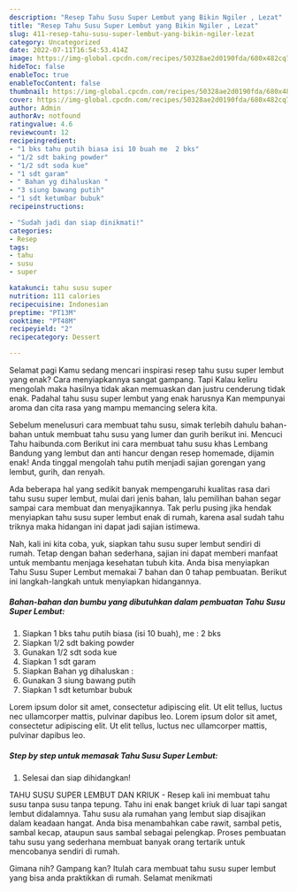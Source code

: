 ```yaml
---
description: "Resep Tahu Susu Super Lembut yang Bikin Ngiler , Lezat"
title: "Resep Tahu Susu Super Lembut yang Bikin Ngiler , Lezat"
slug: 411-resep-tahu-susu-super-lembut-yang-bikin-ngiler-lezat
category: Uncategorized
date: 2022-07-11T16:54:53.414Z
image: https://img-global.cpcdn.com/recipes/50328ae2d0190fda/680x482cq70/tahu-susu-super-lembut-foto-resep-utama.jpg
hideToc: false
enableToc: true
enableTocContent: false
thumbnail: https://img-global.cpcdn.com/recipes/50328ae2d0190fda/680x482cq70/tahu-susu-super-lembut-foto-resep-utama.jpg
cover: https://img-global.cpcdn.com/recipes/50328ae2d0190fda/680x482cq70/tahu-susu-super-lembut-foto-resep-utama.jpg
author: Admin
authorAv: notfound
ratingvalue: 4.6
reviewcount: 12
recipeingredient:
- "1 bks tahu putih biasa isi 10 buah me  2 bks"
- "1/2 sdt baking powder"
- "1/2 sdt soda kue"
- "1 sdt garam"
- " Bahan yg dihaluskan "
- "3 siung bawang putih"
- "1 sdt ketumbar bubuk"
recipeinstructions:

- "Sudah jadi dan siap dinikmati!"
categories:
- Resep
tags:
- tahu
- susu
- super

katakunci: tahu susu super 
nutrition: 111 calories
recipecuisine: Indonesian
preptime: "PT13M"
cooktime: "PT48M"
recipeyield: "2"
recipecategory: Dessert

---
```



Selamat pagi Kamu sedang mencari inspirasi resep tahu susu super lembut yang enak? Cara menyiapkannya sangat gampang. Tapi Kalau keliru mengolah maka hasilnya tidak akan memuaskan dan justru cenderung tidak enak. Padahal tahu susu super lembut yang enak harusnya Kan mempunyai aroma dan cita rasa yang mampu memancing selera kita.


Sebelum menelusuri cara membuat tahu susu, simak terlebih dahulu bahan-bahan untuk membuat tahu susu yang lumer dan gurih berikut ini. Mencuci Tahu haibunda.com Berikut ini cara membuat tahu susu khas Lembang Bandung yang lembut dan anti hancur dengan resep homemade, dijamin enak! Anda tinggal mengolah tahu putih menjadi sajian gorengan yang lembut, gurih, dan renyah.

Ada beberapa hal yang sedikit banyak mempengaruhi kualitas rasa dari tahu susu super lembut, mulai dari jenis bahan, lalu pemilihan bahan segar sampai cara membuat dan menyajikannya. Tak perlu pusing jika hendak menyiapkan tahu susu super lembut enak di rumah, karena asal sudah tahu triknya maka hidangan ini dapat jadi sajian istimewa.


Nah, kali ini kita coba, yuk, siapkan tahu susu super lembut sendiri di rumah. Tetap dengan bahan sederhana, sajian ini dapat memberi manfaat untuk membantu menjaga kesehatan tubuh kita. Anda bisa menyiapkan Tahu Susu Super Lembut memakai 7 bahan dan 0 tahap pembuatan. Berikut ini langkah-langkah untuk menyiapkan hidangannya.

<!--inarticleads1-->

##### Bahan-bahan dan bumbu yang dibutuhkan dalam pembuatan Tahu Susu Super Lembut:

1. Siapkan 1 bks tahu putih biasa (isi 10 buah), me : 2 bks
1. Siapkan 1/2 sdt baking powder
1. Gunakan 1/2 sdt soda kue
1. Siapkan 1 sdt garam
1. Siapkan  Bahan yg dihaluskan :
1. Gunakan 3 siung bawang putih
1. Siapkan 1 sdt ketumbar bubuk


Lorem ipsum dolor sit amet, consectetur adipiscing elit. Ut elit tellus, luctus nec ullamcorper mattis, pulvinar dapibus leo. Lorem ipsum dolor sit amet, consectetur adipiscing elit. Ut elit tellus, luctus nec ullamcorper mattis, pulvinar dapibus leo. 

<!--inarticleads2-->

##### Step by step untuk memasak Tahu Susu Super Lembut:


1. Selesai dan siap dihidangkan!

TAHU SUSU SUPER LEMBUT DAN KRIUK - Resep kali ini membuat tahu susu tanpa susu tanpa tepung. Tahu ini enak banget kriuk di luar tapi sangat lembut didalamnya. Tahu susu ala rumahan yang lembut siap disajikan dalam keadaan hangat. Anda bisa menambahkan cabe rawit, sambal petis, sambal kecap, ataupun saus sambal sebagai pelengkap. Proses pembuatan tahu susu yang sederhana membuat banyak orang tertarik untuk mencobanya sendiri di rumah. 

Gimana nih? Gampang kan? Itulah cara membuat tahu susu super lembut yang bisa anda praktikkan di rumah. Selamat menikmati
